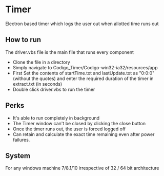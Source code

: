# Timer
Electron based timer which logs the user out when allotted time runs out 

## How to run
The driver.vbs file is the main file that runs every component
* Clone the file in a directory
* Simply navigate to Codigo_Timer/Codigo-win32-ia32/resources/app
* First Set the contents of startTime.txt and lastUpdate.txt as "0:0:0" (without the quotes) and enter the required duration of the timer in extract.txt (in seconds) 
* Double click driver.vbs to run the timer

## Perks
* It's able to run completely in background
* The Timer window can't be closed by clicking the close button
* Once the timer runs out, the user is forced logged off
* Can retain and calculate the exact time remaining even after power failures.

## System
For any windows machine 7/8.1/10 irrespective of 32 / 64 bit architecture 
